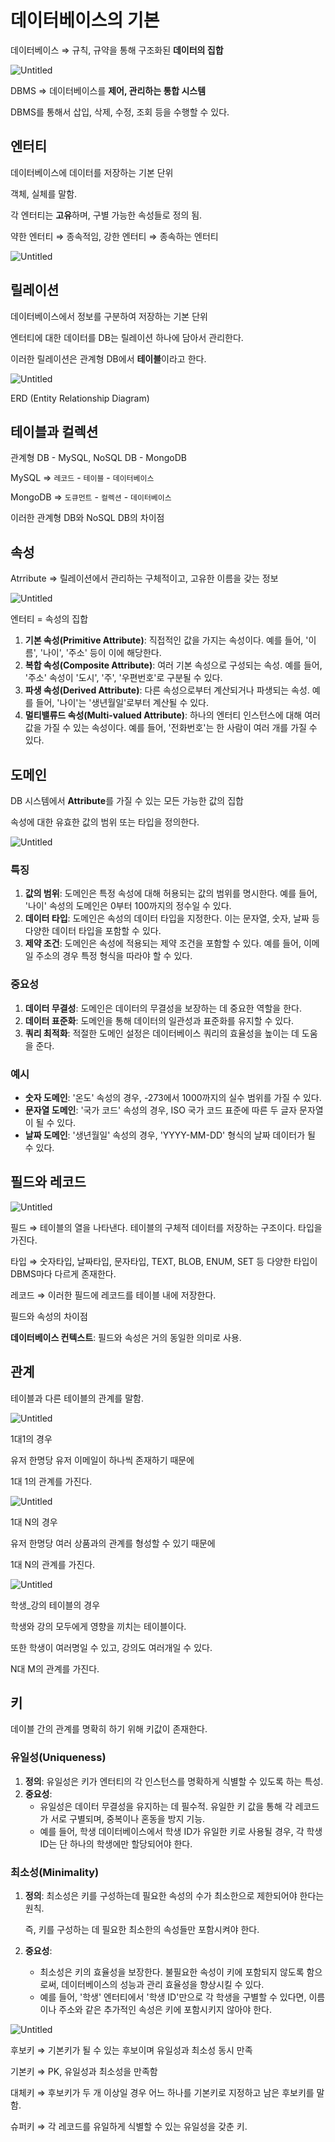 # 데이터베이스의 기본

데이터베이스 ⇒ 규칙, 규약을 통해 구조화된 **데이터의 집합** 

![Untitled](https://prod-files-secure.s3.us-west-2.amazonaws.com/c4060ba2-71b8-446b-b74e-4de25b3dddad/c07328b5-2aac-479c-9873-8a8a506f8b1a/Untitled.png)

DBMS ⇒ 데이터베이스를 **제어, 관리하는 통합 시스템**

DBMS를 통해서 삽입, 삭제, 수정, 조회 등을 수행할 수 있다.

## 엔터티

데이터베이스에 데이터를 저장하는 기본 단위

객체, 실체를 말함.

각 엔터티는 **고유**하며, 구별 가능한 속성들로 정의 됨.

약한 엔터티 ⇒ 종속적임,    강한 엔터티 ⇒ 종속하는 엔터티

![Untitled](https://prod-files-secure.s3.us-west-2.amazonaws.com/c4060ba2-71b8-446b-b74e-4de25b3dddad/9e309e53-2b92-44f1-9b34-ad657bc94527/Untitled.png)

## 릴레이션

데이터베이스에서 정보를 구분하여 저장하는 기본 단위

엔터티에 대한 데이터를 DB는 릴레이션 하나에 담아서 관리한다.

이러한 릴레이션은 관계형 DB에서 **테이블**이라고 한다.

![Untitled](https://prod-files-secure.s3.us-west-2.amazonaws.com/c4060ba2-71b8-446b-b74e-4de25b3dddad/5bcd35b2-2b30-4832-b6e3-307c94b10c42/Untitled.png)

ERD (Entity Relationship Diagram)

## 테이블과 컬렉션

관계형 DB - MySQL, NoSQL DB - MongoDB

MySQL ⇒ `레코드` - `테이블` - `데이터베이스`

MongoDB ⇒ `도큐먼트` - `컬렉션` - `데이터베이스`

이러한 관계형 DB와 NoSQL DB의 차이점

## 속성

Atrribute ⇒ 릴레이션에서 관리하는 구체적이고, 고유한 이름을 갖는 정보

![Untitled](https://prod-files-secure.s3.us-west-2.amazonaws.com/c4060ba2-71b8-446b-b74e-4de25b3dddad/53c65d84-931f-4835-ba5e-37624df133f1/Untitled.png)

엔터티 = 속성의 집합

1. **기본 속성(Primitive Attribute)**: 직접적인 값을 가지는 속성이다. 예를 들어, '이름', '나이', '주소' 등이 이에 해당한다.
2. **복합 속성(Composite Attribute)**: 여러 기본 속성으로 구성되는 속성. 예를 들어, '주소' 속성이 '도시', '주', '우편번호'로 구분될 수 있다.
3. **파생 속성(Derived Attribute)**: 다른 속성으로부터 계산되거나 파생되는 속성. 예를 들어, '나이'는 '생년월일'로부터 계산될 수 있다.
4. **멀티밸류드 속성(Multi-valued Attribute)**: 하나의 엔터티 인스턴스에 대해 여러 값을 가질 수 있는 속성이다. 예를 들어, '전화번호'는 한 사람이 여러 개를 가질 수 있다.

## 도메인

DB 시스템에서 **Attribute**를 가질 수 있는 모든 가능한 값의 집합

속성에 대한 유효한 값의 범위 또는 타입을 정의한다.

![Untitled](https://prod-files-secure.s3.us-west-2.amazonaws.com/c4060ba2-71b8-446b-b74e-4de25b3dddad/edc6ec72-bef4-486d-af62-70e1f5e471ed/Untitled.png)

### 특징

1. **값의 범위**: 도메인은 특정 속성에 대해 허용되는 값의 범위를 명시한다. 예를 들어, '나이' 속성의 도메인은 0부터 100까지의 정수일 수 있다.
2. **데이터 타입**: 도메인은 속성의 데이터 타입을 지정한다. 이는 문자열, 숫자, 날짜 등 다양한 데이터 타입을 포함할 수 있다.
3. **제약 조건**: 도메인은 속성에 적용되는 제약 조건을 포함할 수 있다. 예를 들어, 이메일 주소의 경우 특정 형식을 따라야 할 수 있다.

### 중요성

1. **데이터 무결성**: 도메인은 데이터의 무결성을 보장하는 데 중요한 역할을 한다.
2. **데이터 표준화**: 도메인을 통해 데이터의 일관성과 표준화를 유지할 수 있다.
3. **쿼리 최적화**: 적절한 도메인 설정은 데이터베이스 쿼리의 효율성을 높이는 데 도움을 준다.

### 예시

- **숫자 도메인**: '온도' 속성의 경우, -273에서 1000까지의 실수 범위를 가질 수 있다.
- **문자열 도메인**: '국가 코드' 속성의 경우, ISO 국가 코드 표준에 따른 두 글자 문자열이 될 수 있다.
- **날짜 도메인**: '생년월일' 속성의 경우, 'YYYY-MM-DD' 형식의 날짜 데이터가 될 수 있다.

## 필드와 레코드

![Untitled](https://prod-files-secure.s3.us-west-2.amazonaws.com/c4060ba2-71b8-446b-b74e-4de25b3dddad/c670e945-670a-4e40-b8a2-02de888513d3/Untitled.png)

필드 ⇒ 테이블의 열을 나타낸다. 테이블의 구체적 데이터를 저장하는 구조이다. 타입을 가진다. 

타입 ⇒ 숫자타입, 날짜타입, 문자타입, TEXT, BLOB, ENUM, SET 등 다양한 타입이 DBMS마다 다르게 존재한다.

레코드 ⇒ 이러한 필드에 레코드를 테이블 내에 저장한다.

필드와 속성의 차이점

**데이터베이스 컨텍스트**: 필드와 속성은 거의 동일한 의미로 사용.

## 관계

테이블과 다른 테이블의 관계를 말함.

![Untitled](https://prod-files-secure.s3.us-west-2.amazonaws.com/c4060ba2-71b8-446b-b74e-4de25b3dddad/46c0088f-c037-4f06-991a-9631084d9937/Untitled.png)

1대1의 경우 

유저 한명당 유저 이메일이 하나씩 존재하기 때문에

1대 1의 관계를 가진다.

![Untitled](https://prod-files-secure.s3.us-west-2.amazonaws.com/c4060ba2-71b8-446b-b74e-4de25b3dddad/aebe302e-6a4e-4817-bdfe-584e27da1a02/Untitled.png)

1대 N의 경우

유저 한명당 여러 상품과의 관계를 형성할 수 있기 때문에

1대 N의 관계를 가진다.

![Untitled](https://prod-files-secure.s3.us-west-2.amazonaws.com/c4060ba2-71b8-446b-b74e-4de25b3dddad/1d3cd06a-f3a2-4f1a-971d-604fd5729d74/Untitled.png)

학생_강의 테이블의 경우

학생와 강의 모두에게 영향을 끼치는 테이블이다.

또한 학생이 여러명일 수 있고, 강의도 여러개일 수 있다.

N대 M의 관계를 가진다.

## 키

데이블 간의 관계를 명확히 하기 위해 키값이 존재한다.

### **유일성(Uniqueness)**

1. **정의**: 유일성은 키가 엔터티의 각 인스턴스를 명확하게 식별할 수 있도록 하는 특성.
2. **중요성**:
    - 유일성은 데이터 무결성을 유지하는 데 필수적. 유일한 키 값을 통해 각 레코드가 서로 구별되며, 중복이나 혼동을 방지 기능.
    - 예를 들어, 학생 데이터베이스에서 학생 ID가 유일한 키로 사용될 경우, 각 학생 ID는 단 하나의 학생에만 할당되어야 한다.

### **최소성(Minimality)**

1. **정의**: 최소성은 키를 구성하는데 필요한 속성의 수가 최소한으로 제한되어야 한다는 원칙.
    
    즉, 키를 구성하는 데 필요한 최소한의 속성들만 포함시켜야 한다.
    
2. **중요성**:
    - 최소성은 키의 효율성을 보장한다. 불필요한 속성이 키에 포함되지 않도록 함으로써, 데이터베이스의 성능과 관리 효율성을 향상시킬 수 있다.
    - 예를 들어, '학생' 엔터티에서 '학생 ID'만으로 각 학생을 구별할 수 있다면, 이름이나 주소와 같은 추가적인 속성은 키에 포함시키지 않아야 한다.

![Untitled](https://prod-files-secure.s3.us-west-2.amazonaws.com/c4060ba2-71b8-446b-b74e-4de25b3dddad/0c2911a0-0d60-4bf9-b34b-e990823c9566/Untitled.png)

후보키 ⇒ 기본키가 될 수 있는 후보이며 유일성과 최소성 동시 만족

기본키 ⇒ PK, 유일성과 최소성을 만족함

대체키 ⇒ 후보키가 두 개 이상일 경우 어느 하나를 기본키로 지정하고 남은 후보키를 말함.

슈퍼키 ⇒ 각 레코드를 유일하게 식별할 수 있는 유일성을 갖춘 키.
